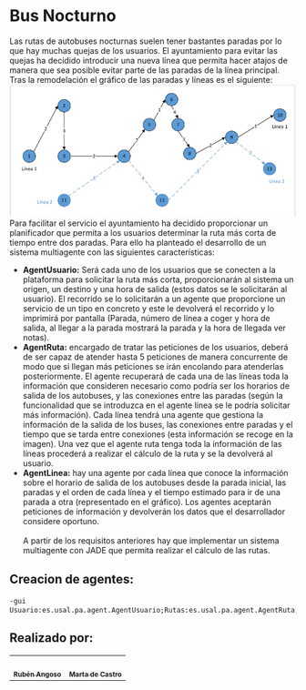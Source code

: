 # Bus Nocturno
Las rutas de autobuses nocturnas suelen tener bastantes paradas por lo que hay muchas quejas
de los usuarios. El ayuntamiento para evitar las quejas ha decidido introducir una nueva línea
que permita hacer atajos de manera que sea posible evitar parte de las paradas de la línea
principal. Tras la remodelación el gráfico de las paradas y líneas es el siguiente:<br>
<img src="Captura de pantalla 2023-11-21 124829.png" alt="Lineas"><br>
Para facilitar el servicio el ayuntamiento ha decidido proporcionar un planificador que permita
a los usuarios determinar la ruta más corta de tiempo entre dos paradas. Para ello ha planteado
el desarrollo de un sistema multiagente con las siguientes características:
- **AgentUsuario:** Será cada uno de los usuarios que se conecten a la plataforma para
solicitar la ruta más corta, proporcionarán al sistema un origen, un destino y una hora
de salida (estos datos se le solicitarán al usuario). El recorrido se lo solicitarán a un
agente que proporcione un servicio de un tipo en concreto y este le devolverá el
recorrido y lo imprimirá por pantalla (Parada, número de línea a coger y hora de salida,
al llegar a la parada mostrará la parada y la hora de llegada ver notas).
- **AgentRuta:** encargado de tratar las peticiones de los usuarios, deberá de ser capaz de
atender hasta 5 peticiones de manera concurrente de modo que si llegan más peticiones
se irán encolando para atenderlas posteriormente. El agente recuperará de cada una de
las líneas toda la información que consideren necesario como podría ser los horarios de
salida de los autobuses, y las conexiones entre las paradas (según la funcionalidad que
se introduzca en el agente línea se le podría solicitar más información). Cada línea tendrá
una agente que gestiona la información de la salida de los buses, las conexiones entre
paradas y el tiempo que se tarda entre conexiones (esta información se recoge en la
imagen). Una vez que el agente ruta tenga toda la información de las líneas procederá
a realizar el cálculo de la ruta y se la devolverá al usuario.
- **AgentLinea:** hay una agente por cada línea que conoce la información sobre el horario
de salida de los autobuses desde la parada inicial, las paradas y el orden de cada línea y
el tiempo estimado para ir de una parada a otra (representado en el gráfico). Los agentes
aceptarán peticiones de información y devolverán los datos que el desarrollador
considere oportuno.<br><br>
A partir de los requisitos anteriores hay que implementar un sistema multiagente con JADE que
permita realizar el cálculo de las rutas.

## Creacion de agentes:
```
-gui
Usuario:es.usal.pa.agent.AgentUsuario;Rutas:es.usal.pa.agent.AgentRuta;LineaA:es.usal.pa.agent.AgentLinea;LineaB:es.usal.pa.agent.AgentLinea
```

## Realizado por:
<table>
   <td align="center"><a href="https://github.com/rubenangber"><img src="https://avatars.githubusercontent.com/u/70805470?v=4" width="100px;" alt=""/><br /><sub><b>Rubén Angoso</b></sub></a><br /> 
   <td align="center"><a href="https://www.instagram.com/martaadcl_/"><img src="https://avatars.githubusercontent.com/u/71805470?v=3" width="100px;" alt=""/><br /><sub><b>Marta de Castro</b></sub></a><br /> 
</table>